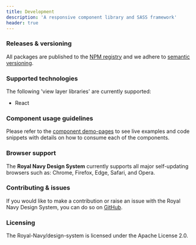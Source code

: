 ```yaml
---
title: Development
description: 'A responsive component library and SASS framework'
header: true
---
```


### Releases & versioning

All packages are published to the [NPM registry](https://www.npmjs.com/search?q=%40royalnavy) and we adhere to [semantic versioning](https://semver.org/).

### Supported technologies

The following 'view layer libraries' are currently supported:

- React

### Component usage guidelines

Please refer to the [component demo-pages](/components) to see live examples and code snippets with details on how to consume each of the components.

### Browser support

The **Royal Navy Design System** currently supports all major self-updating browsers such as: Chrome, Firefox, Edge, Safari, and Opera.

### Contributing & issues

If you would like to make a contribution or raise an issue with the Royal Navy Design System, you can do so on [GitHub](https://github.com/Royal-Navy/design-system).

### Licensing

The Royal-Navy/design-system is licensed under the Apache License 2.0.
